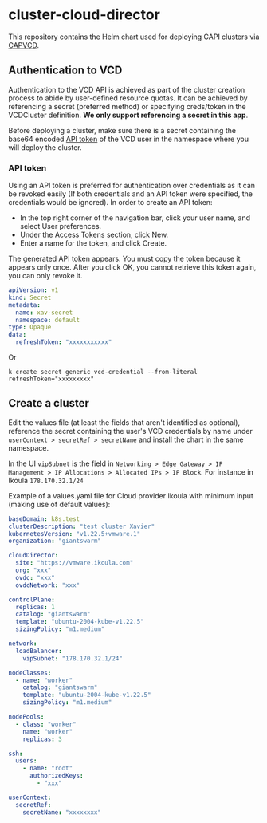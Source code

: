 # cluster-cloud-director

This repository contains the Helm chart used for deploying CAPI clusters via [CAPVCD](https://github.com/vmware/cluster-api-provider-cloud-director).

## Authentication to VCD

Authentication to the VCD API is achieved as part of the cluster creation process to abide by user-defined resource quotas. It can be achieved by referencing a secret (preferred method) or specifying creds/token in the VCDCluster definition. **We only support referencing a secret in this app**.

Before deploying a cluster, make sure there is a secret containing the base64 encoded [API token](https://docs.vmware.com/en/VMware-Cloud-Director/10.3/VMware-Cloud-Director-Tenant-Portal-Guide/GUID-A1B3B2FA-7B2C-4EE1-9D1B-188BE703EEDE.html) of the VCD user in the namespace where you will deploy the cluster.

### API token

Using an API token is preferred for authentication over credentials as it can be revoked easily (If both credentials and an API token were specified, the credentials would be ignored). In order to create an API token:

* In the top right corner of the navigation bar, click your user name, and select User preferences.
* Under the Access Tokens section, click New.
* Enter a name for the token, and click Create.

The generated API token appears. You must copy the token because it appears only once. After you click OK, you cannot retrieve this token again, you can only revoke it.

``` yaml
apiVersion: v1
kind: Secret
metadata:
  name: xav-secret
  namespace: default
type: Opaque
data:
  refreshToken: "xxxxxxxxxxx"
```

Or

`k create secret generic vcd-credential --from-literal refreshToken="xxxxxxxxx"`

## Create a cluster

Edit the values file (at least the fields that aren't identified as optional), reference the secret containing the user's VCD credentials by name under `userContext > secretRef > secretName` and install the chart in the same namespace.

In the UI `vipSubnet` is the field in `Networking > Edge Gateway > IP Management > IP Allocations > Allocated IPs > IP Block`. For instance in Ikoula `178.170.32.1/24`

Example of a values.yaml file for Cloud provider Ikoula with minimum input (making use of default values):

```yaml
baseDomain: k8s.test
clusterDescription: "test cluster Xavier"
kubernetesVersion: "v1.22.5+vmware.1"
organization: "giantswarm"

cloudDirector:
  site: "https://vmware.ikoula.com"
  org: "xxx"
  ovdc: "xxx"
  ovdcNetwork: "xxx"

controlPlane:
  replicas: 1
  catalog: "giantswarm"
  template: "ubuntu-2004-kube-v1.22.5"
  sizingPolicy: "m1.medium"

network:
  loadBalancer:
    vipSubnet: "178.170.32.1/24"

nodeClasses:
  - name: "worker"
    catalog: "giantswarm"
    template: "ubuntu-2004-kube-v1.22.5"
    sizingPolicy: "m1.medium"

nodePools:
  - class: "worker"
    name: "worker"
    replicas: 3

ssh:
  users:
    - name: "root"
      authorizedKeys:
        - "xxx"

userContext:
  secretRef:
    secretName: "xxxxxxxx"
```
